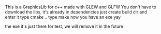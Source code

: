 This is a GraphicsLib for c++ made with GLEW and GLFW
You don't have to download the libs, it's already in dependencies
just create build dir and enter it
type cmake ..
type make
now you have an exe yay

the exe it's just there for test, we will remove it in the future
